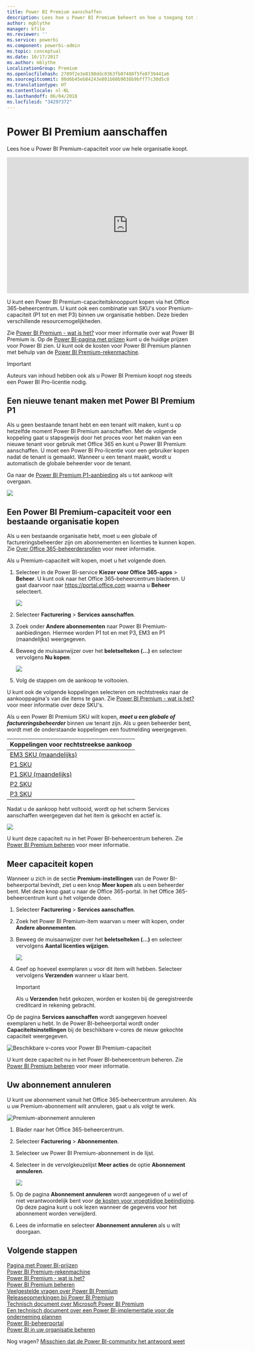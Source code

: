 ```yaml
---
title: Power BI Premium aanschaffen
description: Lees hoe u Power BI Premium beheert en hoe u toegang tot inhoud voor uw hele organisatie inschakelt.
author: mgblythe
manager: kfile
ms.reviewer: ''
ms.service: powerbi
ms.component: powerbi-admin
ms.topic: conceptual
ms.date: 10/17/2017
ms.author: mblythe
LocalizationGroup: Premium
ms.openlocfilehash: 2789f2e3e8198ddc0363fb07488f5fe8f39441a6
ms.sourcegitcommit: 80d6b45eb84243e801b60b9038b9bff77c30d5c8
ms.translationtype: HT
ms.contentlocale: nl-NL
ms.lasthandoff: 06/04/2018
ms.locfileid: "34297372"
---
```

# <a name="how-to-purchase-power-bi-premium"></a>Power BI Premium aanschaffen
Lees hoe u Power BI Premium-capaciteit voor uw hele organisatie koopt.

<iframe width="640" height="360" src="https://www.youtube.com/embed/NkvYs5Qp4iA?rel=0&amp;showinfo=0" frameborder="0" allowfullscreen></iframe>

U kunt een Power BI Premium-capaciteitsknooppunt kopen via het Office 365-beheercentrum. U kunt ook een combinatie van SKU's voor Premium-capaciteit (P1 tot en met P3) binnen uw organisatie hebben. Deze bieden verschillende resourcemogelijkheden.

Zie [Power BI Premium - wat is het?](service-premium.md) voor meer informatie over wat Power BI Premium is. Op de [Power BI-pagina met prijzen](https://powerbi.microsoft.com/pricing/) kunt u de huidige prijzen voor Power BI zien. U kunt ook de kosten voor Power BI Premium plannen met behulp van de [Power BI Premium-rekenmachine](https://powerbi.microsoft.com/calculator/).

> [!IMPORTANT]
> Auteurs van inhoud hebben ook als u Power BI Premium koopt nog steeds een Power BI Pro-licentie nodig.
> 
> 

## <a name="create-a-new-tenant-with-power-bi-premium-p1"></a>Een nieuwe tenant maken met Power BI Premium P1
Als u geen bestaande tenant hebt en een tenant wilt maken, kunt u op hetzelfde moment Power BI Premium aanschaffen. Met de volgende koppeling gaat u stapsgewijs door het proces voor het maken van een nieuwe tenant voor gebruik met Office 365 en kunt u Power BI Premium aanschaffen. U moet een Power BI Pro-licentie voor een gebruiker kopen nadat de tenant is gemaakt. Wanneer u een tenant maakt, wordt u automatisch de globale beheerder voor de tenant.

Ga naar de [Power BI Premium P1-aanbieding](https://signup.microsoft.com/Signup?OfferId=b3ec5615-cc11-48de-967d-8d79f7cb0af1) als u tot aankoop wilt overgaan.

![](media/service-admin-premium-purchase/premium-purchase-with-tenant.png)

## <a name="purchase-a-power-bi-premium-capacity-for-an-existing-organization"></a>Een Power BI Premium-capaciteit voor een bestaande organisatie kopen
Als u een bestaande organisatie hebt, moet u een globale of factureringsbeheerder zijn om abonnementen en licenties te kunnen kopen. Zie [Over Office 365-beheerdersrollen](https://support.office.com/article/About-Office-365-admin-roles-da585eea-f576-4f55-a1e0-87090b6aaa9d) voor meer informatie.

Als u Premium-capaciteit wilt kopen, moet u het volgende doen.

1. Selecteer in de Power BI-service **Kiezer voor Office 365-apps** > **Beheer**. U kunt ook naar het Office 365-beheercentrum bladeren. U gaat daarvoor naar https://portal.office.com waarna u **Beheer** selecteert.
   
    ![](media/service-admin-premium-purchase/o365-app-picker.png)
2. Selecteer **Facturering** > **Services aanschaffen**.
3. Zoek onder **Andere abonnementen** naar Power BI Premium-aanbiedingen. Hiermee worden P1 tot en met P3, EM3 en P1 (maandelijks) weergegeven.
4. Beweeg de muisaanwijzer over het **beletselteken (...)** en selecteer vervolgens **Nu kopen**.
   
    ![](media/service-admin-premium-purchase/premium-purchase.png)
5. Volg de stappen om de aankoop te voltooien.

U kunt ook de volgende koppelingen selecteren om rechtstreeks naar de aankooppagina's van die items te gaan. Zie [Power BI Premium - wat is het?](service-premium.md#premiumskus) voor meer informatie over deze SKU's.

Als u een Power BI Premium SKU wilt kopen, ***moet u een globale of factureringsbeheerder*** binnen uw tenant zijn. Als u geen beheerder bent, wordt met de onderstaande koppelingen een foutmelding weergegeven.

| Koppelingen voor rechtstreekse aankoop |
| --- |
| [EM3 SKU (maandelijks)](https://portal.office.com/commerce/completeorder.aspx?OfferId=4004702D-749C-4F74-BF47-3048F1833780&adminportal=1) |
| [P1 SKU](https://portal.office.com/commerce/completeorder.aspx?OfferId=b3ec5615-cc11-48de-967d-8d79f7cb0af1&adminportal=1) |
| [P1 SKU (maandelijks)](https://portal.office.com/commerce/completeorder.aspx?OfferId=E4C8EDD3-74A1-4D42-A738-C647972FBE81&adminportal=1) |
| [P2 SKU](https://portal.office.com/commerce/completeorder.aspx?OfferId=062F2AA7-B4BC-4B0E-980F-2072102D8605&adminportal=1) |
| [P3 SKU](https://portal.office.com/commerce/completeorder.aspx?OfferId=40c7d673-375c-42a1-84ca-f993a524fed0&adminportal=1) |

Nadat u de aankoop hebt voltooid, wordt op het scherm Services aanschaffen weergegeven dat het item is gekocht en actief is.

![](media/service-admin-premium-purchase/premium-purchased.png)

U kunt deze capaciteit nu in het Power BI-beheercentrum beheren. Zie [Power BI Premium beheren](service-admin-premium-manage.md) voor meer informatie.

## <a name="purchase-more-capacities"></a>Meer capaciteit kopen
Wanneer u zich in de sectie **Premium-instellingen** van de Power BI-beheerportal bevindt, ziet u een knop **Meer kopen** als u een beheerder bent. Met deze knop gaat u naar de Office 365-portal. In het Office 365-beheercentrum kunt u het volgende doen.

1. Selecteer **Facturering** > **Services aanschaffen**.
2. Zoek het Power BI Premium-item waarvan u meer wilt kopen, onder **Andere abonnementen**.
3. Beweeg de muisaanwijzer over het **beletselteken (...)** en selecteer vervolgens **Aantal licenties wijzigen**.
   
    ![](media/service-admin-premium-purchase/premium-purchase-more.png)
4. Geef op hoeveel exemplaren u voor dit item wilt hebben. Selecteer vervolgens **Verzenden** wanneer u klaar bent.
   
   > [!IMPORTANT]
   > Als u **Verzenden** hebt gekozen, worden er kosten bij de geregistreerde creditcard in rekening gebracht.
   > 
   > 

Op de pagina **Services aanschaffen** wordt aangegeven hoeveel exemplaren u hebt. In de Power BI-beheerportal wordt onder **Capaciteitsinstellingen** bij de beschikbare v-cores de nieuw gekochte capaciteit weergegeven.

![Beschikbare v-cores voor Power BI Premium-capaciteit](media/service-admin-premium-purchase/premium-capacities.png)

U kunt deze capaciteit nu in het Power BI-beheercentrum beheren. Zie [Power BI Premium beheren](service-admin-premium-manage.md) voor meer informatie.

## <a name="cancel-your-subscription"></a>Uw abonnement annuleren
U kunt uw abonnement vanuit het Office 365-beheercentrum annuleren. Als u uw Premium-abonnement wilt annuleren, gaat u als volgt te werk.

![](media/service-admin-premium-purchase/premium-cancel-subscription.png "Premium-abonnement annuleren")

1. Blader naar het Office 365-beheercentrum.
2. Selecteer **Facturering** > **Abonnementen**.
3. Selecteer uw Power BI Premium-abonnement in de lijst.
4. Selecteer in de vervolgkeuzelijst **Meer acties** de optie **Abonnement annuleren**.
   
    ![](media/service-admin-premium-purchase/o365-more-actions.png)
5. Op de pagina **Abonnement annuleren** wordt aangegeven of u wel of niet verantwoordelijk bent voor [de kosten voor vroegtijdige beëindiging](https://support.office.com/article/early-termination-fees-6487d4de-401a-466f-8bc3-c0beb5cc40d3). Op deze pagina kunt u ook lezen wanneer de gegevens voor het abonnement worden verwijderd.
6. Lees de informatie en selecteer **Abonnement annuleren** als u wilt doorgaan.

## <a name="next-steps"></a>Volgende stappen
[Pagina met Power BI-prijzen](https://powerbi.microsoft.com/pricing/)  
[Power BI Premium-rekenmachine](https://powerbi.microsoft.com/calculator/)  
[Power BI Premium - wat is het?](service-premium.md)  
[Power BI Premium beheren](service-admin-premium-manage.md)  
[Veelgestelde vragen over Power BI Premium](service-premium-faq.md)  
[Releaseopmerkingen bij Power BI Premium](service-premium-release-notes.md)  
[Technisch document over Microsoft Power BI Premium](https://aka.ms/pbipremiumwhitepaper)  
[Een technisch document over een Power BI-implementatie voor de onderneming plannen](https://aka.ms/pbienterprisedeploy)  
[Power BI-beheerportal](service-admin-portal.md)  
[Power BI in uw organisatie beheren](service-admin-administering-power-bi-in-your-organization.md)  

Nog vragen? [Misschien dat de Power BI-community het antwoord weet](http://community.powerbi.com/)


